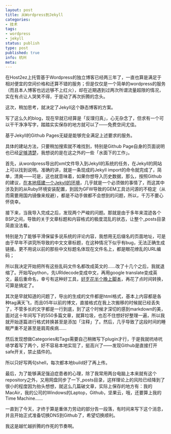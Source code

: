 ```yaml
---
layout: post
title: 从Wordpress到Jekyll
categories:
- 技术
tags:
- wordpress
- jekyll
status: publish
type: post
published: true
info: 杭州
meta:
---
```


在Host2ez上托管基于Wordpress的独立博客已经两三年了，一直也算是满足于相对便宜的空间价格和还算不错的服务；但是仅仅是一个简单的wordpress的服务（而且本人博客也远远够不上红火），却在近期遇到过两次所谓流量超限的情况，实在有点让人哭笑不得，于是动了再次折腾的念头。

这次，稍加思考，就决定了Jekyll这个静态博客的方案。

写了这么久的blog，现在早就已经算是「反璞归真」，心无杂念了，但求有一个可以干干净净写字，踏踏实实保存的地方就可以了——免费空间尤佳。

基于Jekyll的Github Pages无疑是能够完全满足上述要求的服务。

具体的建站方法，只要稍加搜索就不难找到，特别是Github Page自身的页面说明也已经[足够清楚](http://pages.github.com)，我想说的是在这之外的一些「水面下的工作」。

首先，从wordpress导出的xml文件导入到Jekyll的系统的任务，在Jekyll的网站上可以找到说明。准确的讲，就是一条现成的Jekyll import的命令就完成了，简单，清爽——可是，这也就意味着，如果你想导入历史数据，那么，按照Github的建议，[在本地搭建一个Jekyll的环境](https://help.github.com/articles/using-jekyll-with-pages)，几乎就是一个必须做的事情了，而这其中涉及到的从Ruby环境安装配置，到因为GFW导致的GEM工具访问源的不稳定（从而需要用国内镜像来规避），都是不动手做都不会想到的问题，所以，千万不要心怀侥幸。

接下来，当我导入完成之后，发现两个严峻的问题。那就是由于多年来混迹各个BSP之间，导致的关于文章标题和内容格式的极度混乱的状态，让整个_posts目录简直没法看。

特别是为了能够平滑保留多说系统的评论内容，我想用无后缀名的页面地址，可是由于早年不讲究所导致的中文文章标题，在这种情况下似乎有bug，无法正确生成链接。更不用说以前的那些中文标题名体现在文件名上，都是眼花缭乱的URL编码；

所以我决定开始把所有这些乱码文件名都改成英文的……改了十几个之后，我就退缩了。开始写python，先URIdecode变成中文，再用google translate变成英文，最后重命名，幸亏有这种好工具，[好歹花半个晚上脚本](https://github.com/shinemoon/shinemoon.github.io/blob/master/_posts/filename_change.py)，再花了点时间转换，可算是搞定了。

其次是早就知道的问题了，导出的生成的文件都是html格式，基本上内容都是各种tag满天飞，而且05年以前的博文，直接格式在我上次搬移的时候就已经丢失了，不管多长的文字都是一行到底，到了这个时候才深切的感到markdown的美，面对这十年间写下的550多篇文章，就算垃圾，也忍不住想好好整理一遍，所以我就开始逐篇进行格式转换甚至是添加「注释」了。然后，几乎导致了这段时间的睡眠严重不足甚至是肩周疾病……

然后发现想做Categories和Tags需要自己稍微写下plugin才行，于是我就吭哧吭哧学着写了两个，好不容易本地实现了，挺高兴了——发现Github是直接打开safe开关，禁止插件的。

所以只好写两句shell，每次都本地build好了再上传。

最后，为了能够满足强迫症患者的心理，除了我常用两台电脑上本来就有这个repository之外，又用网盘同步了一下_posts目录，这样理论上的风险已经降到了很小的程度因为抬头想想，就这么几篇破文章，实际上保存的地方有：我的MacAir，我的公司的Windows的Laptop，Github，坚果云，哦，还要算上我的Time Machine……

一直到了今天，才终于算是重体力劳动的部分告一段落，有时间来写下这个消息，并且开始正式准备切换DNS到Github了，希望切换顺利。

我这是越忙越折腾的作死的节奏啊。


